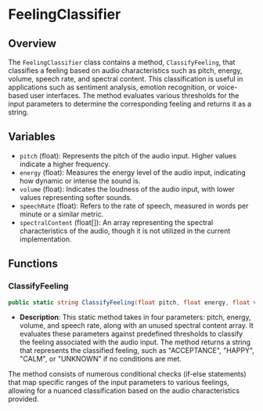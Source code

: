 # FeelingClassifier

## Overview
The `FeelingClassifier` class contains a method, `ClassifyFeeling`, that classifies a feeling based on audio characteristics such as pitch, energy, volume, speech rate, and spectral content. This classification is useful in applications such as sentiment analysis, emotion recognition, or voice-based user interfaces. The method evaluates various thresholds for the input parameters to determine the corresponding feeling and returns it as a string.

## Variables
- `pitch` (float): Represents the pitch of the audio input. Higher values indicate a higher frequency.
- `energy` (float): Measures the energy level of the audio input, indicating how dynamic or intense the sound is.
- `volume` (float): Indicates the loudness of the audio input, with lower values representing softer sounds.
- `speechRate` (float): Refers to the rate of speech, measured in words per minute or a similar metric.
- `spectralContent` (float[]): An array representing the spectral characteristics of the audio, though it is not utilized in the current implementation.

## Functions
### ClassifyFeeling
```csharp
public static string ClassifyFeeling(float pitch, float energy, float volume, float speechRate, float[] spectralContent)
```
- **Description**: This static method takes in four parameters: pitch, energy, volume, and speech rate, along with an unused spectral content array. It evaluates these parameters against predefined thresholds to classify the feeling associated with the audio input. The method returns a string that represents the classified feeling, such as "ACCEPTANCE", "HAPPY", "CALM", or "UNKNOWN" if no conditions are met.

The method consists of numerous conditional checks (if-else statements) that map specific ranges of the input parameters to various feelings, allowing for a nuanced classification based on the audio characteristics provided.